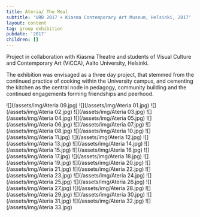 ```yaml
---
title: Ateria/ The Meal
subtitle: 'URB 2017 + Kiasma Contemporary Art Museum, Helsinki, 2017'
layout: content
tag: group exhibition
pubdate: '2017'
children: []
---
```

Project in collaboration with Kiasma Theatre and students of Visual Culture and Contemporary Art (ViCCA), Aalto University, Helsinki.

The exhibition was envisaged as a three day project, that stemmed from the continued practice of cooking within the University campus, and cementing the kitchen as the central node in pedagogy, community building and the continued engagements forming friendships and peerhood.

![](/assets/img/Ateria 09.jpg)
![](/assets/img/Ateria 01.jpg)
![](/assets/img/Ateria 02.jpg)
![](/assets/img/Ateria 03.jpg)
![](/assets/img/Ateria 04.jpg)
![](/assets/img/Ateria 05.jpg)
![](/assets/img/Ateria 06.jpg)
![](/assets/img/Ateria 07.jpg)
![](/assets/img/Ateria 08.jpg)
![](/assets/img/Ateria 10.jpg)
![](/assets/img/Ateria 11.jpg)
![](/assets/img/Ateria 12.jpg)
![](/assets/img/Ateria 13.jpg)
![](/assets/img/Ateria 14.jpg)
![](/assets/img/Ateria 15.jpg)
![](/assets/img/Ateria 16.jpg)
![](/assets/img/Ateria 17.jpg)
![](/assets/img/Ateria 18.jpg)
![](/assets/img/Ateria 19.jpg)
![](/assets/img/Ateria 20.jpg)
![](/assets/img/Ateria 21.jpg)
![](/assets/img/Ateria 22.jpg)
![](/assets/img/Ateria 23.jpg)
![](/assets/img/Ateria 24.jpg)
![](/assets/img/Ateria 25.jpg)
![](/assets/img/Ateria 26.jpg)
![](/assets/img/Ateria 27.jpg)
![](/assets/img/Ateria 28.jpg)
![](/assets/img/Ateria 29.jpg)
![](/assets/img/Ateria 30.jpg)
![](/assets/img/Ateria 31.jpg)
![](/assets/img/Ateria 32.jpg)
![](/assets/img/Ateria 33.jpg)
